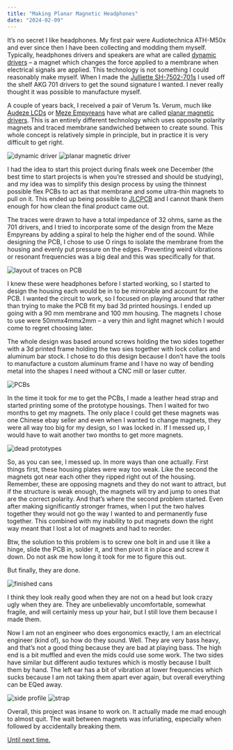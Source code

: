 ```yaml
---
title: "Making Planar Magnetic Headphones"
date: "2024-02-09"
---
```


It’s no secret I like headphones. My first pair were Audiotechnica ATH-M50x and ever since then I have been collecting and modding them myself. Typically, headphones drivers and speakers are what are called <a href="https://en.wikipedia.org/wiki/Electrodynamic_speaker_driver">dynamic drivers</a> – a magnet which changes the force applied to a membrane when electrical signals are applied. This technology is not something I could reasonably make myself. When I made the <a href="https://brianchill.us/#/Juliette">Julliette SH-7502-701s</a> I used off the shelf AKG 701 drivers to get the sound signature I wanted. I never really thought it was possible to manufacture myself.

A couple of years back, I received a pair of Verum 1s. Verum, much like <a href="https://www.audeze.com/products/lcd-x">Audeze LCDs</a> or <a href="https://mezeaudio.com/products/meze-empyrean">Meze Empyreans</a> have what are called <a href="https://en.wikipedia.org/wiki/Loudspeaker#Ribbon_and_planar_magnetic_loudspeakers">planar magnetic drivers</a>. This is an entirely different technology which uses opposite polarity magnets and traced membrane sandwiched between to create sound. This whole concept is relatively simple in principle, but in practice it is very difficult to get right.

<img src="https://www.rtings.com/images/dynamic.jpeg" alt="dynamic driver" />

<img src="https://www.rtings.com/images/planar-magnetic.jpg" alt="planar magnetic driver" />

I had the idea to start this project during finals week one December (the best time to start projects is when you’re stressed and should be studying), and my idea was to simplify this design process by using the thinnest possible flex PCBs to act as that membrane and some ultra-thin magnets to pull on it. This ended up being possible to <a href="https://jlcpcb.com/">JLCPCB</a> and I cannot thank them enough for how clean the final product came out.

The traces were drawn to have a total impedance of 32 ohms, same as the 701 drivers, and I tried to incorporate some of the design from the Meze Empyreans by adding a spiral to help the higher end of the sound. While designing the PCB, I chose to use O rings to isolate the membrane from the housing and evenly put pressure on the edges. Preventing weird vibrations or resonant frequencies was a big deal and this was specifically for that.

<img src="https://i.imgur.com/nliHS5E.png" alt="layout of traces on PCB" />

I knew these were headphones before I started working, so I started to design the housing each would be in to be mirrorable and account for the PCB. I wanted the circuit to work, so I focused on playing around that rather than trying to make the PCB fit my bad 3d printed housings. I ended up going with a 90 mm membrane and 100 mm housing. The magnets I chose to use were 50mmx4mmx2mm – a very thin and light magnet which I would come to regret choosing later. 

The whole design was based around screws holding the two sides together with a 3d printed frame holding the two sies together with lock collars and aluminum bar stock. I chose to do this design because I don’t have the tools to manufacture a custom aluminum frame and I have no way of bending metal into the shapes I need without a CNC mill or laser cutter. 

<img src="https://i.imgur.com/KOXF75Z.jpeg" alt="PCBs" />

In the time it took for me to get the PCBs, I made a leather head strap and started printing some of the prototype housings. Then I waited for two months to get my magnets. The only place I could get these magnets was one Chinese ebay seller and even when I wanted to change magnets, they were all way too big for my design, so I was locked in. If I messed up, I would have to wait another two months to get more magnets.

<img src="https://i.imgur.com/cwpOeKk.jpeg" alt="dead prototypes" />

So, as you can see, I messed up. In more ways than one actually. First things first, these housing plates were way too weak. Like the second the magnets got near each other they ripped right out of the housing. Remember, these are opposing magnets and they do not want to attract, but if the structure is weak enough, the magnets will try and jump to ones that are the correct polarity. And that’s where the second problem started. Even after making significantly stronger frames, when I put the two halves together they would not go the way I wanted to and permanently fuse together. This combined with my inability to put magnets down the right way meant that I lost a lot of magnets and had to reorder.

Btw, the solution to this problem is to screw one bolt in and use it like a hinge, slide the PCB in, solder it, and then pivot it in place and screw it down. Do not ask me how long it took for me to figure this out.

But finally, they are done.

<img src="https://i.imgur.com/Lu5fbIC.jpeg" alt="finished cans" />

I think they look really good when they are not on a head but look crazy ugly when they are. They are unbelievably uncomfortable, somewhat fragile, and will certainly mess up your hair, but I still love them because I made them.

Now I am not an engineer who does ergonomics exactly, I am an electrical engineer (kind of), so how do they sound. Well. They are very bass heavy, and that’s not a good thing because they are bad at playing bass. The high end is a bit muffled and even the mids could use some work. The two sides have similar but different audio textures which is mostly because I built them by hand. The left ear has a bit of vibration at lower frequencies which sucks because I am not taking them apart ever again, but overall everything can be EQed away.

<img src="https://i.imgur.com/3dqfCIP.jpeg" alt="side profile" />

<img src="https://i.imgur.com/2MKPnxO.jpeg" alt="strap" />

Overall, this project was insane to work on. It actually made me mad enough to almost quit. The wait between magnets was infuriating, especially when followed by accidentally breaking them.

<a href="https://i.imgur.com/ueEnats.jpeg">Until next time.</a> 

<!--
{/* see i told you they look goofy lmao */}

{/*I do want to address that while I was waiting on my magnets to arrive, a friend sent me a video by Elecronoobs <https://www.youtube.com/watch?v=Wrizk-TqsGY&t=434s> which is scarily similar to this project. Down to similar housing design, the same magnets, even PCB traces (I think he even used the same calculator I used to calculate the track widths). This is obviously frustrating because I found out about this over a month and a half into the project when everything was solidified. I think it’s kind of lame to end a cool project off by showing someone else do what I did, but I feel like it kind of takes away from what I made if I don’t mention it. I’m leaving this commented out for the three people who ever read this, but yes, this is a bummer to find out and yes I am aware it exists.*/}
-->